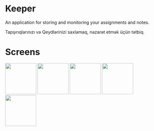 # Keeper
An application for storing and monitoring your assignments and notes.

Tapşırıqlarınızı və Qeydlərinizi saxlamaq, nəzarət etmək üçün tətbiq.

# Screens
<img src="https://github.com/hemidvsmusayev/Keeper/blob/master/assets/screens/1.jpg?raw=true" width="100">
<img src="https://github.com/hemidvsmusayev/Keeper/blob/master/assets/screens/2.jpg?raw=true" width="100">
<img src="https://github.com/hemidvsmusayev/Keeper/blob/master/assets/screens/3.jpg?raw=true" width="100">
<img src="https://github.com/hemidvsmusayev/Keeper/blob/master/assets/screens/4.jpg?raw=true" width="100">
<img src="https://github.com/hemidvsmusayev/Keeper/blob/master/assets/screens/5.jpg?raw=true" width="100">
